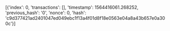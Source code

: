 [{'index': 0, 'transactions': [], 'timestamp': 1564416061.268252, 'previous_hash': '0', 'nonce': 0, 'hash': 'c9d377421ad2401047ed049ebc1f13a4f01d8f18e0563e04a8a43b657e0a300c'}]